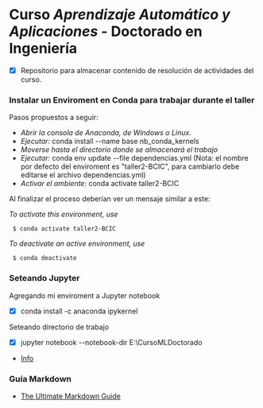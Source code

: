 # Curso *Aprendizaje Automático y Aplicaciones* - Doctorado en Ingeniería

- [x] Repositorio para almacenar contenido de resolución de actividades del curso.

### Instalar un Enviroment en Conda para trabajar durante el taller

Pasos propuestos a seguir:

- _Abrir la consola de Anaconda, de Windows o Linux._
- _Ejecutar:_ conda install --name base nb_conda_kernels
- _Moverse hasta el directorio donde se almacenará el trabajo_
- _Ejecutar:_ conda env update --file dependencias.yml (Nota: el nombre por defecto del enviroment es "taller2-BCIC", para cambiarlo debe editarse el archivo dependencias.yml)
- _Activar el ambiente:_ conda activate taller2-BCIC

Al finalizar el proceso deberían ver un mensaje similar a este:

_To activate this environment, use_

     $ conda activate taller2-BCIC

_To deactivate an active environment, use_

     $ conda deactivate

### Seteando Jupyter

Agregando mi enviroment a Jupyter notebook
- [x] conda install -c anaconda ipykernel

Seteando directorio de trabajo
- [x] jupyter notebook --notebook-dir E:\CursoMLDoctorado

- [Info](https://towardsdatascience.com/get-your-conda-environment-to-show-in-jupyter-notebooks-the-easy-way-17010b76e874)

### Guía Markdown

- [The Ultimate Markdown Guide](https://medium.com/analytics-vidhya/the-ultimate-markdown-guide-for-jupyter-notebook-d5e5abf728fd)